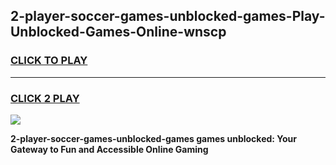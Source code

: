 
## 2-player-soccer-games-unblocked-games-Play-Unblocked-Games-Online-wnscp
<h3>
<a href="https://premium76.site?title=2-player-soccer-games-unblocked-games&ref=25A">CLICK TO PLAY</a></h3>
<hr>

<h3>
<a href="https://premium76.site?title=2-player-soccer-games-unblocked-games&ref=25A">CLICK 2 PLAY</a>
  
</h3>

<a href="https://premium76.site?title=2-player-soccer-games-unblocked-games&ref=25A"><img src="https://clearcache.store/games.png"></a>


**2-player-soccer-games-unblocked-games games unblocked: Your Gateway to Fun and Accessible Online Gaming**
